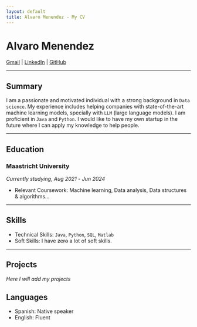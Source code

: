 ```yaml
---
layout: default
title: Alvaro Menendez - My CV
---
```


# Alvaro Menendez

[Gmail](mailto:alvaro.mrgr@gmail.com) | [LinkedIn](https://www.linkedin.com/in/alvaro-menendez-ros-42b76424a/) | [GitHub]([https://github.com/yourusername](https://github.com/DKeAlvaro))

---

## Summary

I am a passionate and motivated individual with a strong background in `Data science`. My experience includes helping companies with state-of-the-art machine learning models, specially with `LLM` (large language models). I am proficient in `Java` and `Python`. I would like to have my own startup in the future where I can apply my knowledge to help people.

---

## Education

### Maastricht University
*Currently studying*, _Aug 2021_ - _Jun 2024_
- Relevant Coursework: Machine learning, Data analysis, Data structures & algorithms...

---

## Skills

- Technical Skills: `Java`, `Python`, `SQL`, `Matlab`
- Soft Skills: I have ~~zero~~ a lot of soft skills.

---

## Projects
_Here I will add my projects_

## Languages

- Spanish: Native speaker
- English: Fluent

